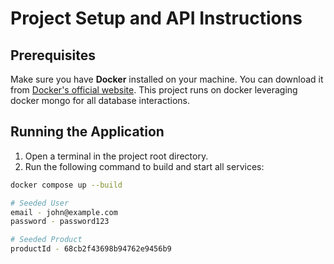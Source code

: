 # Project Setup and API Instructions

## Prerequisites
Make sure you have **Docker** installed on your machine. You can download it from [Docker's official website](https://www.docker.com/get-started). This project runs on docker leveraging docker mongo for all database interactions.

## Running the Application
1. Open a terminal in the project root directory.
2. Run the following command to build and start all services:

```bash
docker compose up --build

# Seeded User
email - john@example.com
password - password123

# Seeded Product
productId - 68cb2f43698b94762e9456b9
